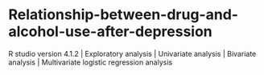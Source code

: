 # Relationship-between-drug-and-alcohol-use-after-depression
R studio version 4.1.2 | Exploratory analysis | Univariate analysis | Bivariate analysis | Multivariate logistic regression analysis 
